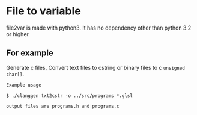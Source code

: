 # File to variable

file2var is made with python3. It has no dependency other than python 3.2
or higher.

## For example

Generate c files, Convert text files to cstring or binary files to c
`unsigned char[]`.

```
Example usage

$ ./clanggen txt2cstr -o ../src/programs *.glsl

output files are programs.h and programs.c

```
